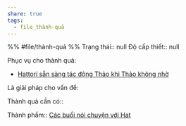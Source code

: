 ```yaml
---
share: true
tags:
  - file_thành-quả
---
```


%%
#file/thành-quả
%%
Trạng thái:: null
Độ cấp thiết:: null

Phục vụ cho thành quả:
- [Hattori sẵn sàng tác động Thảo khi Thảo không nhờ](./Hattori%20s%E1%BA%B5n%20s%C3%A0ng%20t%C3%A1c%20%C4%91%E1%BB%99ng%20Th%E1%BA%A3o%20khi%20Th%E1%BA%A3o%20kh%C3%B4ng%20nh%E1%BB%9D.md)


Là giải pháp cho vấn đề:


Thành quả cần có:: 

Thành phẩm:: [Các buổi nói chuyện với Hat](../Th%C3%A0nh%20ph%E1%BA%A9m%20nh%E1%BB%8F%20h%C6%A1n%20(output)/C%C3%A1c%20bu%E1%BB%95i%20n%C3%B3i%20chuy%E1%BB%87n%20v%E1%BB%9Bi%20Hat.md)
